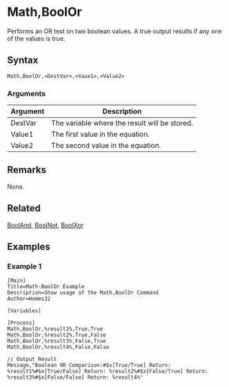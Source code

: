 # Math,BoolOr

Performs an OR test on two boolean values. A true output results if any one of the values is true.

## Syntax

```pebakery
Math,BoolOr,<DestVar>,<Vaue1>,<Value2>
```

### Arguments

| Argument | Description |
| --- | --- |
| DestVar | The variable where the result will be stored. |
| Value1 | The first value  in the equation. |
| Value2 | The second value in the equation. |

## Remarks

None.

## Related

[BoolAnd](./BoolAnd.md), [BoolNot](./BoolNot.md), [BoolXor](./BoolXor.md)

## Examples

### Example 1

```pebakery
[Main]
Title=Math-BoolOr Example
Description=Show usage of the Math,BoolOr Command
Author=Homes32

[Variables]

[Process]
Math,BoolOr,%result1%,True,True
Math,BoolOr,%result2%,True,False
Math,BoolOr,%result3%,False,True
Math,BoolOr,%result4%,False,False

// Output Result
Message,"Boolean OR Comparison:#$x[True/True] Return: %result1%#$x[True/False] Return: %result2%#$x[False/True] Return: %result3%#$x[False/False] Return: %result4%"
```